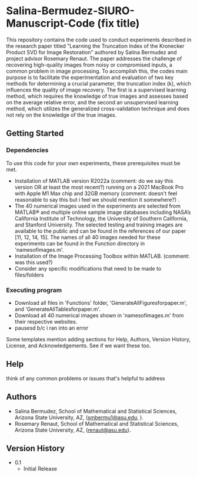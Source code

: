 # Salina-Bermudez-SIURO-Manuscript-Code (fix title)

This repository contains the code used to conduct experiments described in the research paper titled "Learning the Truncation Index of the Kronecker Product SVD for Image Restoration" authored by Salina Bermudez and project advisor Rosemary Renaut. The paper addresses the challenge of recovering high-quality images from noisy or compromised inputs, a common problem in image processing. To accomplish this, the codes main purpose is to facilitate the experimentation and evaluation of two key methods for determining a crucial parameter, the truncation index (k), which influences the quality of image recovery. The first is a supervised learning method, which requires the knowledge of true images and assesses based on the average relative error, and the second an unsupervised learning method, which utilizes the generalized cross-validation technique and does not rely on the knowledge of the true images. 

## Getting Started
### Dependencies
To use this code for your own experiments, these prerequisites must be met. 
* Installation of MATLAB version R2022a (comment: do we say this version OR at least the most recent?) running on a 2021 MacBook Pro with Apple M1 Max chip and 32GB memory (comment: doesn't feel reasonable to say this but i feel we should mention it somewhere?) .
* The 40 numerical images used in the experiments are selected from MATLAB® and multiple online sample image databases including NASA’s California Institute of Technology, the University of Southern California, and Stanford University. The selected testing and training images are available to the public and can be found in the references of our paper [11, 12, 14, 15]. The names of all 40 images needed for these experiments can be found in the Function directory in 'namesofimages.m'.
* Installation of the Image Processing Toolbox within MATLAB. (comment: was this used?)
* Consider any specific modifications that need to be made to files/folders 

### Executing program
* Download all files in 'Functions' folder, 'GenerateAllFiguresforpaper.m', and 'GenerateAllTablesforpaper.m'.
* Download all 40 numerical images shown in 'namesofimages.m' from their respective websites.
* pausesd b/c i ran into an error


Some templates mention adding sections for Help, Authors, Version History, License, and Acknowledgements. See if we want these too. 

## Help
think of any common problems or issues that's helpful to address

## Authors
* Salina Bermudez, School of Mathematical and Statistical Sciences, Arizona State University, AZ, (smbermu1@asu.edu, ).
* Rosemary Renaut, School of Mathematical and Statistical Sciences, Arizona State University, AZ, (renaut@asu.edu).

## Version History
* 0.1
  * Initial Release




